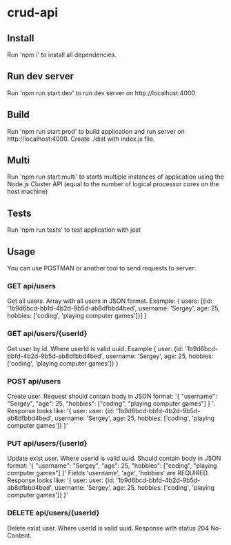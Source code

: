 # crud-api

## Install
Run 'npm i' to install all dependencies.

## Run dev server
Run 'npm run start:dev' to run dev server on http://localhost:4000

## Build
Run 'npm run start:prod' to build application and run server on http://localhost:4000. Create ./dist with index.js file.

## Multi
Run 'npm run start:multi' to  starts multiple instances of  application using the Node.js Cluster API (equal to the number of logical processor cores on the host machine)

## Tests
Run 'npm run tests' to test application with jest

## Usage
You can use POSTMAN or another tool to send requests to server:

### GET api/users
Get all users. Array with all users in JSON format.
Example: {
            users: [{id: '1b9d6bcd-bbfd-4b2d-9b5d-ab8dfbbd4bed', username: 'Sergey', age: 25, hobbies: ['coding', 'playing computer games']}]
        }

### GET api/users/{userId}
Get user by id. Where userId is valid uuid.
Example {
            user: {id: '1b9d6bcd-bbfd-4b2d-9b5d-ab8dfbbd4bed', username: 'Sergey', age: 25, hobbies: ['coding', 'playing computer games']}
        }

### POST api/users
Create user. Request should contain body in JSON format:
'{
    "username": "Sergey",
    "age": 25,
    "hobbies": ["coding", "playing computer games"]
}
'.
Response looks like: 
'{
    user: user: {id: '1b9d6bcd-bbfd-4b2d-9b5d-ab8dfbbd4bed', username: 'Sergey', age: 25, hobbies: ['coding', 'playing computer games']}
}'

### PUT api/users/{userId}
Update exist user. Where userId is valid uuid. Should contain body in JSON format:
'{
    "username": "Sergey",
    "age": 25,
    "hobbies": ["coding", "playing computer games"]
}'
Fields 'username', 'age', 'hobbies' are REQUIRED.
Response looks like:
'{
user: user: {id: '1b9d6bcd-bbfd-4b2d-9b5d-ab8dfbbd4bed', username: 'Sergey', age: 25, hobbies: ['coding', 'playing computer games']}
}'

### DELETE api/users/{userId}
Delete exist user. Where userId is valid uuid.
Response with status 204 No-Content.
